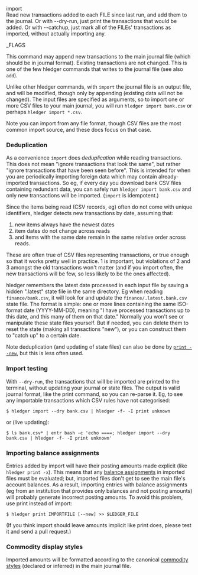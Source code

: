 import\
Read new transactions added to each FILE since last run, and add them to
the journal. Or with --dry-run, just print the transactions 
that would be added. Or with --catchup, just mark all of the FILEs'
transactions as imported, without actually importing any.

_FLAGS

This command may append new transactions to the main journal file (which should be in journal format).
Existing transactions are not changed.
This is one of the few hledger commands that writes to the journal file (see also `add`).

Unlike other hledger commands, with `import` the journal file is an output file,
and will be modified, though only by appending (existing data will not be changed).
The input files are specified as arguments, so to import one or more
CSV files to your main journal, you will run `hledger import bank.csv`
or perhaps `hledger import *.csv`.

Note you can import from any file format, though CSV files are the
most common import source, and these docs focus on that case.

### Deduplication

As a convenience `import` does *deduplication* while reading transactions.
This does not mean "ignore transactions that look the same",
but rather "ignore transactions that have been seen before".
This is intended for when you are periodically importing foreign data
which may contain already-imported transactions.
So eg, if every day you download bank CSV files containing redundant data,
you can safely run `hledger import bank.csv` and only new transactions will be imported.
(`import` is idempotent.)

Since the items being read (CSV records, eg) often do not come with
unique identifiers, hledger detects new transactions by date, assuming
that:

1. new items always have the newest dates
2. item dates do not change across reads
3. and items with the same date remain in the same relative order across reads.

These are often true of CSV files representing transactions, or true
enough so that it works pretty well in practice. 1 is important, but
violations of 2 and 3 amongst the old transactions won't matter (and
if you import often, the new transactions will be few, so less likely
to be the ones affected).

hledger remembers the latest date processed in each input file by
saving a hidden ".latest" state file in the same directory. Eg when
reading `finance/bank.csv`, it will look for and update the
`finance/.latest.bank.csv` state file. 
The format is simple: one or more lines containing the
same ISO-format date (YYYY-MM-DD), meaning "I have processed
transactions up to this date, and this many of them on that date."
Normally you won't see or manipulate these state files yourself.
But if needed, you can delete them to reset the state (making all
transactions "new"), or you can construct them to "catch up" to a
certain date. 

Note deduplication (and updating of state files) can also be done by
[`print --new`](#print), but this is less often used.

### Import testing

With `--dry-run`, the transactions that will be imported are printed
to the terminal, without updating your journal or state files.
The output is valid journal format, like the print command, so you can re-parse it.
Eg, to see any importable transactions which CSV rules have not categorised:

```shell
$ hledger import --dry bank.csv | hledger -f- -I print unknown
```

or (live updating):

```shell
$ ls bank.csv* | entr bash -c 'echo ====; hledger import --dry bank.csv | hledger -f- -I print unknown'
```

### Importing balance assignments

Entries added by import will have their posting amounts made explicit (like `hledger print -x`).
This means that any [balance assignments](https://hledger.org/hledger.html#balance-assignments) in imported files must be evaluated;
but, imported files don't get to see the main file's account balances.
As a result, importing entries with balance assignments
(eg from an institution that provides only balances and not posting amounts)
will probably generate incorrect posting amounts.
To avoid this problem, use print instead of import:

```shell
$ hledger print IMPORTFILE [--new] >> $LEDGER_FILE
```

(If you think import should leave amounts implicit like print does,
please test it and send a pull request.)

### Commodity display styles

Imported amounts will be formatted according to the canonical [commodity styles](hledger.html#commodity-display-style)
(declared or inferred) in the main journal file.
